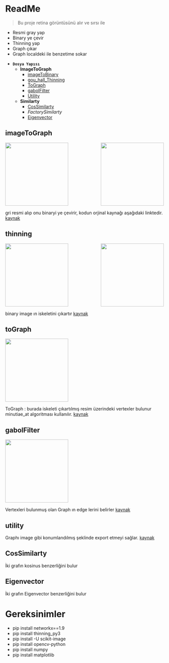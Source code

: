 # ReadMe

> Bu proje retina görüntüsünü alır ve sırsı ile

* Resmi gray yap
* Binary ye çevir
* Thinning yap
* Graph çıkar
* Graph localdeki ile benzetime sokar



- **`Dosya Yapısı`**
    - **ImageToGraph**
      - [imageToBinary](#imageToGraph)  
      - [gou_hall_Thinning](#thinning)
      - [ToGraph](#toGraph)
      - [gabolFilter](#gabolFilter)
      - [Utility](#utility)
    - **Similarty**
      - [CosSimilarty](#CosSimilarty)
      - _FactorySimilarty_
      - [Eigenvector](#Eigenvector)
    


## imageToGraph
<img src="https://github.com/cantek41/RetinaRecognition/blob/master/image/A01_1.jpg" align="right" width="200">
<img src="https://github.com/cantek41/RetinaRecognition/blob/master/image/A01_1_bloodvessel.png"   width="200">

gri resmi alıp onu binaryi ye çevirir, kodun orjinal kaynağı aşağıdaki linktedir. 
[kaynak](https://github.com/getsanjeev/retina-features/blob/master/bloodvessels.py)




## thinning
<img src="https://github.com/cantek41/RetinaRecognition/blob/master/image/wwws4.png" align="right"   width="200">
<img src="https://github.com/cantek41/RetinaRecognition/blob/master/image/graphh.png"   width="200">

binary image ın iskeletini çıkartır 
[kaynak](https://github.com/tastyminerals/thinning_py3)


## toGraph
<img src="https://github.com/cantek41/RetinaRecognition/blob/master/image/wwwsde.png"   width="200">

ToGraph : burada iskeleti çıkartılmış resim üzerindeki vertexler bulunur
minutiae_at algoritması kullanılır.
[kaynak](https://github.com/rtshadow/biometrics/blob/master/crossing_number.py)



## gabolFilter
<img src="https://github.com/cantek41/RetinaRecognition/blob/master/image/wwwsd.png"   width="200">


Vertexleri bulunmuş olan Graph ın edge lerini belirler
[kaynak](http://scikit-image.org/docs/dev/auto_examples/edges/plot_skeleton.html#sphx-glr-auto-examples-edges-plot-skeleton-py)



## utility
Graphı image gibi konumlandılmış şeklinde export etmeyi sağlar.
[kaynak](https://github.com/05dirnbe/nefi.git)

## CosSimilarty
İki grafın kosinus benzerliğini bulur

## Eigenvector
İki grafın Eigenvector benzerliğini bulur 


# Gereksinimler
* pip install networkx==1.9
* pip install thinning_py3
* pip install -U scikit-image
* pip install opencv-python
* pip install numpy
* pip install matplotlib

